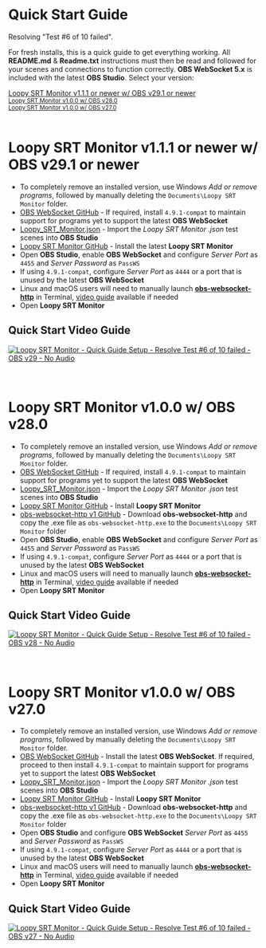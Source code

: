 Quick Start Guide
=================

Resolving "Test #6 of 10 failed".

For fresh installs, this is a quick guide to get everything working. All **README.md** & **Readme.txt** instructions must then be read and followed for your scenes and connections to function correctly. **OBS WebSocket 5.x** is included with the latest **OBS Studio**. Select your version:

[Loopy SRT Monitor v1.1.1 or newer w/ OBS v29.1 or newer](#loopy-srt-monitor-v111-or-newer-w-obs-v291-or-newer)  
<sub>
[Loopy SRT Monitor v1.0.0 w/ OBS v28.0](#loopy-srt-monitor-v100-w-obs-v280)  
[Loopy SRT Monitor v1.0.0 w/ OBS v27.0](#loopy-srt-monitor-v100-w-obs-v270)  
</sub>
<br>



# Loopy SRT Monitor v1.1.1 or newer w/ OBS v29.1 or newer

- To completely remove an installed version, use Windows _Add or remove programs_, followed by manually deleting the ```Documents\Loopy SRT Monitor``` folder.
- [OBS WebSocket GitHub](https://github.com/Palakis/obs-websocket/releases/latest) - If required, install ```4.9.1-compat``` to maintain support for programs yet to support the latest **OBS WebSocket**
- [Loopy_SRT_Monitor.json](https://raw.githubusercontent.com/loopy750/SRT-Stats-Monitor/main/modifications/resources/Loopy_SRT_Monitor.json) - Import the _Loopy SRT Monitor .json_ test scenes into **OBS Studio**
- [Loopy SRT Monitor GitHub](https://github.com/loopy750/SRT-Stats-Monitor/releases) - Install the latest **Loopy SRT Monitor**
- Open **OBS Studio**, enable **OBS WebSocket** and configure _Server Port_ as ```4455``` and _Server Password_ as ```PassWS```
- If using ```4.9.1-compat```, configure _Server Port_ as ```4444``` or a port that is unused by the latest **OBS WebSocket**
- Linux and macOS users will need to manually launch **[obs-websocket-http](https://github.com/IRLToolkit/obs-websocket-http/releases)** in Terminal, [video guide](https://www.youtube.com/watch?v=q2OEQwkmRdU) available if needed
- Open **Loopy SRT Monitor**

Quick Start Video Guide
-----------------------

[![Loopy SRT Monitor - Quick Guide Setup - Resolve Test #6 of 10 failed - OBS v29 - No Audio](https://img.youtube.com/vi/MvGUUH8TieI/0.jpg)](https://www.youtube.com/watch?v=MvGUUH8TieI)
<br>
<br>
<br>



# Loopy SRT Monitor v1.0.0 w/ OBS v28.0

- To completely remove an installed version, use Windows _Add or remove programs_, followed by manually deleting the ```Documents\Loopy SRT Monitor``` folder.
- [OBS WebSocket GitHub](https://github.com/Palakis/obs-websocket/releases/latest) - If required, install ```4.9.1-compat``` to maintain support for programs yet to support the latest **OBS WebSocket**
- [Loopy_SRT_Monitor.json](https://raw.githubusercontent.com/loopy750/SRT-Stats-Monitor/main/modifications/resources/Loopy_SRT_Monitor.json) - Import the _Loopy SRT Monitor .json_ test scenes into **OBS Studio**
- [Loopy SRT Monitor GitHub](https://github.com/loopy750/SRT-Stats-Monitor/releases) - Install **Loopy SRT Monitor**
- [obs-websocket-http v1 GitHub](https://github.com/IRLToolkit/obs-websocket-http/releases/tag/v1) - Download **obs-websocket-http** and copy the .exe file as ```obs-websocket-http.exe``` to the ```Documents\Loopy SRT Monitor``` folder
- Open **OBS Studio**, enable **OBS WebSocket** and configure _Server Port_ as ```4455``` and _Server Password_ as ```PassWS```
- If using ```4.9.1-compat```, configure _Server Port_ as ```4444``` or a port that is unused by the latest **OBS WebSocket**
- Linux and macOS users will need to manually launch **[obs-websocket-http](https://github.com/IRLToolkit/obs-websocket-http/releases)** in Terminal, [video guide](https://www.youtube.com/watch?v=q2OEQwkmRdU) available if needed
- Open **Loopy SRT Monitor**

Quick Start Video Guide
-----------------------

[![Loopy SRT Monitor - Quick Guide Setup - Resolve Test #6 of 10 failed - OBS v28 - No Audio](https://img.youtube.com/vi/r1TGsCbPms4/0.jpg)](https://www.youtube.com/watch?v=r1TGsCbPms4)
<br>
<br>
<br>



# Loopy SRT Monitor v1.0.0 w/ OBS v27.0

- To completely remove an installed version, use Windows _Add or remove programs_, followed by manually deleting the ```Documents\Loopy SRT Monitor``` folder.
- [OBS WebSocket GitHub](https://github.com/Palakis/obs-websocket/releases/latest) - Install the latest **OBS WebSocket**. If required, proceed to then install ```4.9.1-compat``` to maintain support for programs yet to support the latest **OBS WebSocket**
- [Loopy_SRT_Monitor.json](https://raw.githubusercontent.com/loopy750/SRT-Stats-Monitor/main/modifications/resources/Loopy_SRT_Monitor.json) - Import the _Loopy SRT Monitor .json_ test scenes into **OBS Studio**
- [Loopy SRT Monitor GitHub](https://github.com/loopy750/SRT-Stats-Monitor/releases) - Install **Loopy SRT Monitor**
- [obs-websocket-http v1 GitHub](https://github.com/IRLToolkit/obs-websocket-http/releases/tag/v1) - Download **obs-websocket-http** and copy the .exe file as ```obs-websocket-http.exe``` to the ```Documents\Loopy SRT Monitor``` folder
- Open **OBS Studio** and configure **OBS WebSocket** _Server Port_ as ```4455``` and _Server Password_ as ```PassWS```
- If using ```4.9.1-compat```, configure _Server Port_ as ```4444``` or a port that is unused by the latest **OBS WebSocket**
- Linux and macOS users will need to manually launch **[obs-websocket-http](https://github.com/IRLToolkit/obs-websocket-http/releases)** in Terminal, [video guide](https://www.youtube.com/watch?v=q2OEQwkmRdU) available if needed
- Open **Loopy SRT Monitor**

Quick Start Video Guide
-----------------------

[![Loopy SRT Monitor - Quick Guide Setup - Resolve Test #6 of 10 failed - OBS v27 - No Audio](https://img.youtube.com/vi/493X5a8SZnA/0.jpg)](https://www.youtube.com/watch?v=493X5a8SZnA)
